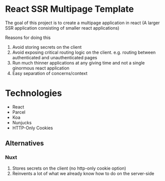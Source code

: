 # React SSR Multipage Template

The goal of this project is to create a multipage application in react (A larger SSR application consisting of smaller react applications)

Reasons for doing this
1. Avoid storing secrets on the client
2. Avoid exposing critical routing logic on the client. e.g. routing between authenticated and unauthenticated pages
3. Run much thinner applications at any giving time and not a single ginormous react application
3. Easy separation of concerns/context

# Technologies
- React
- Parcel
- Koa
- Nunjucks
- HTTP-Only Cookies

## Alternatives
### Nuxt
1. Stores secrets on the client (no http-only cookie option)
2. Reinvents a lot of what we already know how to do on the server-side
